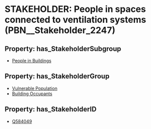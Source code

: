 # STAKEHOLDER: __People in spaces connected to ventilation systems__ (PBN__Stakeholder_2247)

## Property: has_StakeholderSubgroup

* [People in Buildings](PBN__StakeholderSubgroup_93)

## Property: has_StakeholderGroup

* [Vulnerable Population](PBN__StakeholderGroup_6)
* [Building Occupants](PBN__StakeholderGroup_11)

## Property: has_StakeholderID

* [Q584049](Q584049)

